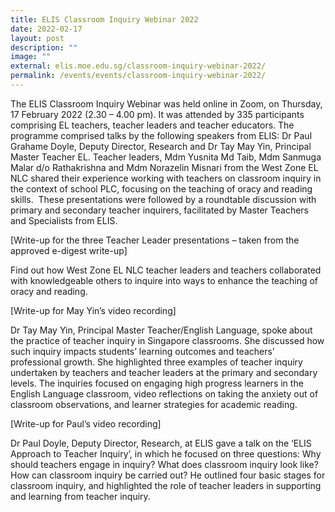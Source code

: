 ```yaml
---
title: ELIS Classroom Inquiry Webinar 2022
date: 2022-02-17
layout: post
description: ""
image: ""
external: elis.moe.edu.sg/classroom-inquiry-webinar-2022/
permalink: /events/events/classroom-inquiry-webinar-2022/
---
```

The ELIS Classroom Inquiry Webinar was held online in Zoom, on Thursday, 17 February 2022 (2.30 – 4.00 pm). It was attended by 335 participants comprising EL teachers, teacher leaders and teacher educators. The programme comprised talks by the following speakers from ELIS: Dr Paul Grahame Doyle, Deputy Director, Research and Dr Tay May Yin, Principal Master Teacher EL. Teacher leaders, Mdm Yusnita Md Taib, Mdm Sanmuga Malar d/o Rathakrishna and Mdm Norazelin Misnari from the West Zone EL NLC shared their experience working with teachers on classroom inquiry in the context of school PLC, focusing on the teaching of oracy and reading skills.  These presentations were followed by a roundtable discussion with primary and secondary teacher inquirers, facilitated by Master Teachers and Specialists from ELIS.  

\[Write-up for the three Teacher Leader presentations – taken from the approved e-digest write-up\]

Find out how West Zone EL NLC teacher leaders and teachers collaborated with knowledgeable others to inquire into ways to enhance the teaching of oracy and reading.

\[Write-up for May Yin’s video recording\]

Dr Tay May Yin, Principal Master Teacher/English Language, spoke about the practice of teacher inquiry in Singapore classrooms. She discussed how such inquiry impacts students’ learning outcomes and teachers’ professional growth. She highlighted three examples of teacher inquiry undertaken by teachers and teacher leaders at the primary and secondary levels. The inquiries focused on engaging high progress learners in the English Language classroom, video reflections on taking the anxiety out of classroom observations, and learner strategies for academic reading.

\[Write-up for Paul’s video recording\]

Dr Paul Doyle, Deputy Director, Research, at ELIS gave a talk on the ‘ELIS Approach to Teacher Inquiry’, in which he focused on three questions: Why should teachers engage in inquiry? What does classroom inquiry look like? How can classroom inquiry be carried out? He outlined four basic stages for classroom inquiry, and highlighted the role of teacher leaders in supporting and learning from teacher inquiry.